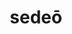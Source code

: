 ---
title: sedeō
meaning: to sit
ch: [one, mt, mt1thru4, ss, ss1]
pos: verb
inf: sedēre
secondppstem: sed
infend: ēre
conjugation: second
derivatives: sedentary, session, sessile
---